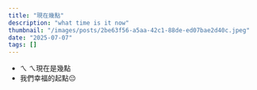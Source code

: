 ```yaml
---
title: "現在幾點"
description: "what time is it now"
thumbnail: "/images/posts/2be63f56-a5aa-42c1-88de-ed07bae2d40c.jpeg"
date: "2025-07-07"
tags: []
---
```

- ㄟ ㄟ現在是幾點
- 我們幸福的起點😔
